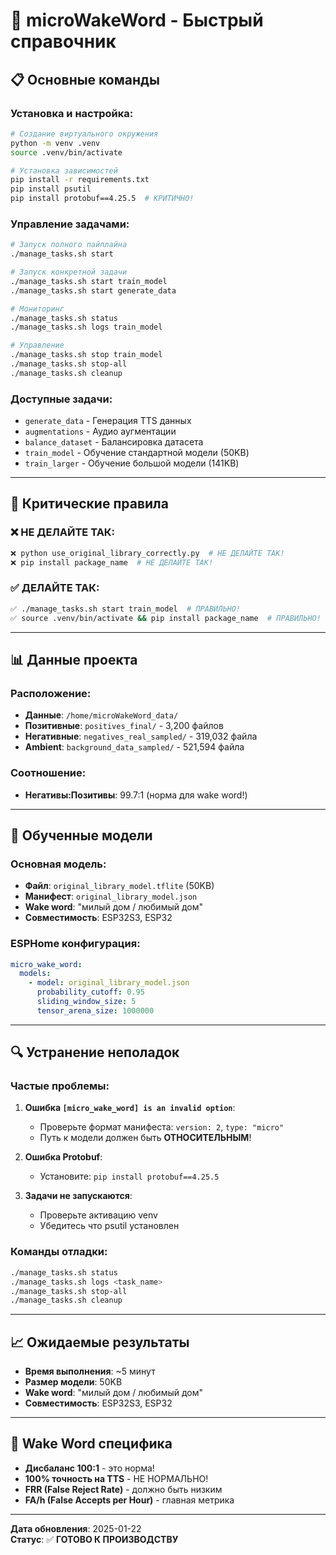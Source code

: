 # 🚀 microWakeWord - Быстрый справочник

## 📋 Основные команды

### Установка и настройка:
```bash
# Создание виртуального окружения
python -m venv .venv
source .venv/bin/activate

# Установка зависимостей
pip install -r requirements.txt
pip install psutil
pip install protobuf==4.25.5  # КРИТИЧНО!
```

### Управление задачами:
```bash
# Запуск полного пайплайна
./manage_tasks.sh start

# Запуск конкретной задачи
./manage_tasks.sh start train_model
./manage_tasks.sh start generate_data

# Мониторинг
./manage_tasks.sh status
./manage_tasks.sh logs train_model

# Управление
./manage_tasks.sh stop train_model
./manage_tasks.sh stop-all
./manage_tasks.sh cleanup
```

### Доступные задачи:
- `generate_data` - Генерация TTS данных
- `augmentations` - Аудио аугментации
- `balance_dataset` - Балансировка датасета
- `train_model` - Обучение стандартной модели (50KB)
- `train_larger` - Обучение большой модели (141KB)

---

## 🚨 Критические правила

### ❌ НЕ ДЕЛАЙТЕ ТАК:
```bash
❌ python use_original_library_correctly.py  # НЕ ДЕЛАЙТЕ ТАК!
❌ pip install package_name  # НЕ ДЕЛАЙТЕ ТАК!
```

### ✅ ДЕЛАЙТЕ ТАК:
```bash
✅ ./manage_tasks.sh start train_model  # ПРАВИЛЬНО!
✅ source .venv/bin/activate && pip install package_name  # ПРАВИЛЬНО!
```

---

## 📊 Данные проекта

### Расположение:
- **Данные**: `/home/microWakeWord_data/`
- **Позитивные**: `positives_final/` - 3,200 файлов
- **Негативные**: `negatives_real_sampled/` - 319,032 файла
- **Ambient**: `background_data_sampled/` - 521,594 файла

### Соотношение:
- **Негативы:Позитивы**: 99.7:1 (норма для wake word!)

---

## 🧠 Обученные модели

### Основная модель:
- **Файл**: `original_library_model.tflite` (50KB)
- **Манифест**: `original_library_model.json`
- **Wake word**: "милый дом / любимый дом"
- **Совместимость**: ESP32S3, ESP32

### ESPHome конфигурация:
```yaml
micro_wake_word:
  models:
    - model: original_library_model.json
      probability_cutoff: 0.95
      sliding_window_size: 5
      tensor_arena_size: 1000000
```

---

## 🔍 Устранение неполадок

### Частые проблемы:

1. **Ошибка `[micro_wake_word] is an invalid option`**:
   - Проверьте формат манифеста: `version: 2`, `type: "micro"`
   - Путь к модели должен быть **ОТНОСИТЕЛЬНЫМ**!

2. **Ошибка Protobuf**:
   - Установите: `pip install protobuf==4.25.5`

3. **Задачи не запускаются**:
   - Проверьте активацию venv
   - Убедитесь что psutil установлен

### Команды отладки:
```bash
./manage_tasks.sh status
./manage_tasks.sh logs <task_name>
./manage_tasks.sh stop-all
./manage_tasks.sh cleanup
```

---

## 📈 Ожидаемые результаты

- **Время выполнения**: ~5 минут
- **Размер модели**: 50KB
- **Wake word**: "милый дом / любимый дом"
- **Совместимость**: ESP32S3, ESP32

---

## 🎯 Wake Word специфика

- **Дисбаланс 100:1** - это норма!
- **100% точность на TTS** - НЕ НОРМАЛЬНО!
- **FRR (False Reject Rate)** - должно быть низким
- **FA/h (False Accepts per Hour)** - главная метрика

---

**Дата обновления**: 2025-01-22  
**Статус**: ✅ **ГОТОВО К ПРОИЗВОДСТВУ**